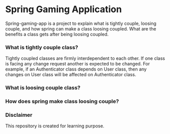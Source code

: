 Spring Gaming Application
===============================
Spring-gaming-app is a project to explain what is tightly couple, loosing couple, and how spring can make 
a class loosing coupled. What are the benefits a class gets after being loosing coupled. 
### What is tightly couple class?
Tightly coupled classes are firmly interdependent to each other. If one class is facing any change request
another is expected to be changed. For example, if an Authenticator class depends on User class, 
then any changes on User class will be affected on Authenticator class.
### What is loosing couple class?
### How does spring make class loosing couple?



### Disclaimer
This repository is created for learning purpose.